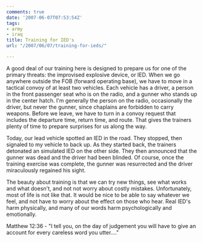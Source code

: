 ```yaml
---
comments: true
date: '2007-06-07T07:53:54Z'
tags:
- army
- iraq
title: Training for IED's
url: "/2007/06/07/training-for-ieds/"

---
```

<p>A good deal of our training here is designed to prepare us for one of the primary threats: the improvised explosive device, or IED. When we go anywhere outside the FOB (forward operating base), we have to move in a tactical convoy of at least two vehicles. Each vehicle has a driver, a person in the front passenger seat who is on the radio, and a gunner who stands up in the center hatch. I'm generally the person on the radio, occasionally the driver, but never the gunner, since chaplains are forbidden to carry weapons. Before we leave, we have to turn  in a convoy request that includes the departure time, return time, and route. That gives the trainers plenty of time to prepare surprises for us along the way.</p>
<p>Today, our lead vehicle spotted an IED in the road. They stopped, then signaled to my vehicle to back up. As they started back, the trainers detonated an simulated IED on the other side. They then announced that the gunner was dead and the driver had been blinded. Of course, once the training exercise was complete, the gunner was resurrected and the driver miraculously regained his sight.</p>
<p>The beauty about training is that we can try new things, see what works and what doesn't, and not not worry about costly mistakes. Unfortunately, most of life is not like that. It would be nice to be able to say whatever we feel, and not have to worry about the effect on those who hear. Real IED's harm physically, and many of our words harm psychologically and emotionally.</p>
<p>Matthew 12:36 - "I tell you, on the day of judgement you will have to give an account for every careless word you utter...."</p>
